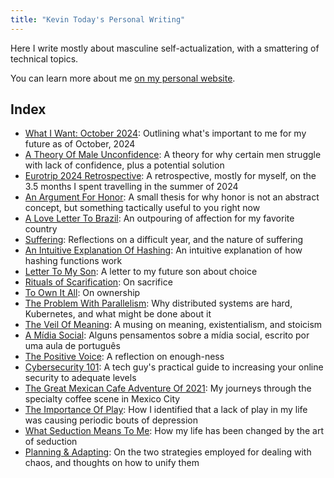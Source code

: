 ```yaml
---
title: "Kevin Today's Personal Writing"
---
```


Here I write mostly about masculine self-actualization, with a smattering of technical topics.

You can learn more about me [on my personal website](https://kevintoday.com).

Index
-----
- [What I Want: October 2024](./what-i-want-october-2024/post.md): Outlining what's important to me for my future as of October, 2024
- [A Theory Of Male Unconfidence](./a-theory-of-male-unconfidence/post.md): A theory for why certain men struggle with lack of confidence, plus a potential solution
- [Eurotrip 2024 Retrospective](./eurotrip-2024-retrospective/post.md): A retrospective, mostly for myself, on the 3.5 months I spent travelling in the summer of 2024
- [An Argument For Honor](./an-argument-for-honor/post.md): A small thesis for why honor is not an abstract concept, but something tactically useful to you right now
- [A Love Letter To Brazil](./brazil-love-letter/post.md): An outpouring of affection for my favorite country
- [Suffering](./suffering/post.md): Reflections on a difficult year, and the nature of suffering
- [An Intuitive Explanation Of Hashing](./intuitive-explanation-of-hashing/post.md): An intuitive explanation of how hashing functions work
- [Letter To My Son](./letter-to-my-son/post.md): A letter to my future son about choice
- [Rituals of Scarification](./rituals-of-scarification/post.md): On sacrifice
- [To Own It All](./to-own-it-all/post.md): On ownership
- [The Problem With Parallelism](./the-problem-with-parallelism/post.md): Why distributed systems are hard, Kubernetes, and what might be done about it
- [The Veil Of Meaning](./the-veil-of-meaning/post.md): A musing on meaning, existentialism, and stoicism
- [A Mídia Social](./a-midia-social/post.md): Alguns pensamentos sobre a mídia social, escrito por uma aula de português
- [The Positive Voice](./the-positive-voice/post.md): A reflection on enough-ness
- [Cybersecurity 101](./cybersecurity-101/post.md): A tech guy's practical guide to increasing your online security to adequate levels
- [The Great Mexican Cafe Adventure Of 2021](./mexican-cafe-adventure-2021/post.md): My journeys through the specialty coffee scene in Mexico City
- [The Importance Of Play](./the-importance-of-play/post.md): How I identified that a lack of play in my life was causing periodic bouts of depression
- [What Seduction Means To Me](./what-seduction-means-to-me/post.md): How my life has been changed by the art of seduction
- [Planning & Adapting](./planning-and-adapting/post.md): On the two strategies employed for dealing with chaos, and thoughts on how to unify them
